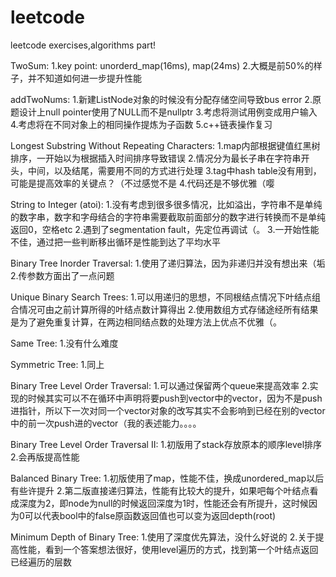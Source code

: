 # leetcode
leetcode exercises,algorithms part!


TwoSum:
	1.key point: unorderd_map(16ms), map(24ms)
	2.大概是前50%的样子，并不知道如何进一步提升性能

addTwoNums:
	1.新建ListNode对象的时候没有分配存储空间导致bus error
	2.原题设计上null pointer使用了NULL而不是nullptr
	3.考虑将测试用例变成用户输入
	4.考虑将在不同对象上的相同操作提炼为子函数
	5.c++链表操作复习

Longest Substring Without Repeating Characters:
	1.map内部根据键值红黑树排序，一开始以为根据插入时间排序导致错误
	2.情况分为最长子串在字符串开头，中间，以及结尾，需要用不同的方式进行处理
	3.tag中hash table没有用到，可能是提高效率的关键点？（不过感觉不是
	4.代码还是不够优雅（嘤

String to Integer (atoi):
	1.没有考虑到很多很多情况，比如溢出，字符串不是单纯的数字串，数字和字母结合的字符串需要截取前面部分的数字进行转换而不是单纯返回0，空格etc
	2.遇到了segmentation fault，先定位再调试（。
	3.一开始性能不佳，通过把一些判断移出循环是性能到达了平均水平

Binary Tree Inorder Traversal:
	1.使用了递归算法，因为非递归并没有想出来（垢
	2.传参数方面出了一点问题

Unique Binary Search Trees:
	1.可以用递归的思想，不同根结点情况下叶结点组合情况可由之前计算所得的叶结点数计算得出
	2.使用数组方式存储途经所有结果是为了避免重复计算，在两边相同结点数的处理方法上优点不优雅（。

Same Tree:
	1.没有什么难度

Symmetric Tree:
	1.同上

Binary Tree Level Order Traversal:
	1.可以通过保留两个queue来提高效率
	2.实现的时候其实可以不在循环中声明将要push到vector中的vector，因为不是push进指针，所以下一次对同一个vector对象的改写其实不会影响到已经在别的vector中的前一次push进的vector（我的表述能力。。。。

Binary Tree Level Order Traversal II:
	1.初版用了stack存放原本的顺序level排序
	2.会再版提高性能

Balanced Binary Tree:
	1.初版使用了map，性能不佳，换成unordered_map以后有些许提升
	2.第二版直接递归算法，性能有比较大的提升，如果吧每个叶结点看成深度为2，即node为null的时候返回深度为1时，性能还会有所提升，这时候因为0可以代表bool中的false原函数返回值也可以变为返回depth(root)

Minimum Depth of Binary Tree:
	1.使用了深度优先算法，没什么好说的
	2.关于提高性能，看到一个答案想法很好，使用level遍历的方式，找到第一个叶结点返回已经遍历的层数